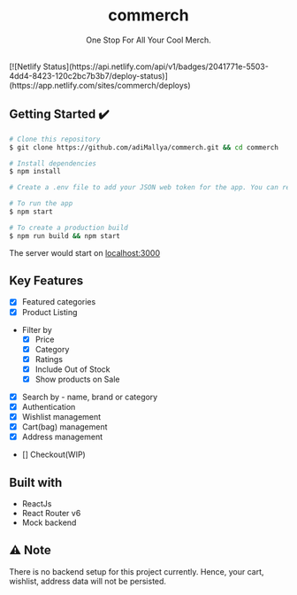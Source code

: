 <h1 align="center">commerch</h1>

<p align="center">
One Stop For All Your Cool Merch.</br>
<!-- <img width="220px" src="" alt="mylogo"/> -->
<!-- </br> Ask what you want to and let the community respond to help you. -->
</p><br>
[![Netlify Status](https://api.netlify.com/api/v1/badges/2041771e-5503-4dd4-8423-120c2bc7b3b7/deploy-status)] (https://app.netlify.com/sites/commerch/deploys)

## Getting Started :heavy_check_mark:

```bash
# Clone this repository
$ git clone https://github.com/adiMallya/commerch.git && cd commerch

# Install dependencies
$ npm install

# Create a .env file to add your JSON web token for the app. You can refer the `env.sample` file.

# To run the app
$ npm start

# To create a production build
$ npm run build && npm start
```

The server would start on [localhost:3000](http://localhost:3000/)

## Key Features

- [x] Featured categories
- [x] Product Listing
- Filter by
  - [x] Price
  - [x] Category
  - [x] Ratings
  - [x] Include Out of Stock
  - [x] Show products on Sale
- [x] Search by - name, brand or category
- [x] Authentication
- [x] Wishlist management
- [x] Cart(bag) management
- [x] Address management
- [] Checkout(WIP)

## Built with

- ReactJs
- React Router v6
- Mock backend

## ⚠️ Note

There is no backend setup for this project currently. Hence, your cart, wishlist, address data will not be persisted.
